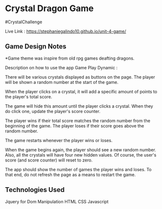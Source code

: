 # Crystal Dragon Game 
#CrystalChallenge

Live Link : https://stephaniegalindo10.github.io/unit-4-game/
## Game Design Notes
*Game theme was inspire from old rpg games deafting dragons.

Description on how to use the app
Game Play Dynamic :

There will be various crystals displayed as buttons on the page.
The player will be shown a random number at the start of the game.

When the player clicks on a crystal, it will add a specific amount of points to the player's total score. 


The game will hide this amount until the player clicks a crystal.
When they do click one, update the player's score counter.


The player wins if their total score matches the random number from the beginning of the game.
The player loses if their score goes above the random number.

The game restarts whenever the player wins or loses.


When the game begins again, the player should see a new random number. Also, all the crystals will have four new hidden values. Of course, the user's score (and score counter) will reset to zero.


The app should show the number of games the player wins and loses. To that end, do not refresh the page as a means to restart the game.


## Technologies Used
Jquery for Dom Manipulation
HTML
CSS
Javascript
